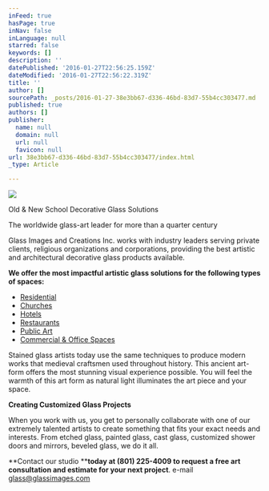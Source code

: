 ```yaml
---
inFeed: true
hasPage: true
inNav: false
inLanguage: null
starred: false
keywords: []
description: ''
datePublished: '2016-01-27T22:56:25.159Z'
dateModified: '2016-01-27T22:56:22.319Z'
title: ''
author: []
sourcePath: _posts/2016-01-27-38e3bb67-d336-46bd-83d7-55b4cc303477.md
published: true
authors: []
publisher:
  name: null
  domain: null
  url: null
  favicon: null
url: 38e3bb67-d336-46bd-83d7-55b4cc303477/index.html
_type: Article

---
```

![](https://the-grid-user-content.s3-us-west-2.amazonaws.com/26783fc1-ea5d-4f97-b5ed-abae9cc495f5.JPG)

Old & New School Decorative Glass Solutions

The worldwide glass-art leader for more than a quarter
century

Glass Images and Creations Inc. works with industry leaders
serving private clients, religious organizations and corporations, providing
the best artistic and architectural decorative glass products available. 

**We offer the most impactful artistic glass solutions for
the following types of spaces:**

* [Residential][0]
* [Churches][1]
* [Hotels][2]
* [Restaurants][3]
* [Public Art][4]
* [Commercial
& Office Spaces][5]

Stained glass artists today use the same techniques to
produce modern works that medieval craftsmen used throughout history. This
ancient art-form offers the most stunning visual experience possible. You will
feel the warmth of this art form as natural light illuminates the art piece and
your space.

**Creating Customized Glass Projects**

When you work with us, you get to personally collaborate
with one of our extremely talented artists to create something that fits your
exact needs and interests. From etched glass, painted glass, cast glass, customized
shower doors and mirrors, beveled glass, we do it all.

**Contact our studio ****today at (801) 225-4009 to
request a free art consultation and estimate for your next project**. e-mail [glass@glassimages.com][6]

[0]: http://www.glassimages.org/project-type/residential.aspx
[1]: http://www.glassimages.org/project-type/churches.aspx
[2]: http://www.glassimages.org/project-type/hotels.aspx
[3]: http://www.glassimages.org/project-type/restaurants.aspx
[4]: http://www.glassimages.org/project-type/public-art.aspx
[5]: http://www.glassimages.org/project-type/commercial-office-spaces.aspx
[6]: glass@glassimages.com
